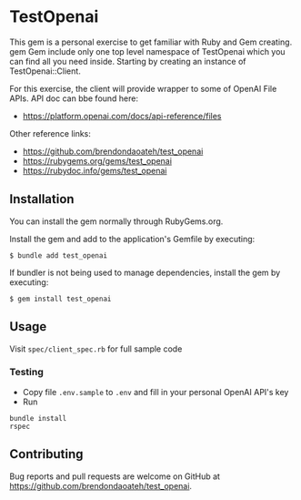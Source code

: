 # TestOpenai

This gem is a personal exercise to get familiar with Ruby and Gem creating. gem Gem include only one top level namespace of TestOpenai which you can find all you need inside. Starting by creating an instance of TestOpenai::Client.

For this exercise, the client will provide wrapper to some of OpenAI File APIs. API doc can bbe found here:
- https://platform.openai.com/docs/api-reference/files

Other reference links:
- https://github.com/brendondaoateh/test_openai
- https://rubygems.org/gems/test_openai
- https://rubydoc.info/gems/test_openai

## Installation

You can install the gem normally through RubyGems.org.

Install the gem and add to the application's Gemfile by executing:

    $ bundle add test_openai

If bundler is not being used to manage dependencies, install the gem by executing:

    $ gem install test_openai

## Usage

Visit `spec/client_spec.rb` for full sample code

### Testing

- Copy file `.env.sample` to `.env` and fill in your personal OpenAI API's key
- Run
```
bundle install
rspec
```

## Contributing

Bug reports and pull requests are welcome on GitHub at https://github.com/brendondaoateh/test_openai.
